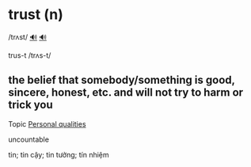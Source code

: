 # trust (n)

/trʌst/ [🔊](https://www.oxfordlearnersdictionaries.com/media/english/uk_pron/t/tru/trust/trust__gb_1.mp3) [🔊](https://www.oxfordlearnersdictionaries.com/media/english/us_pron/t/tru/trust/trust__us_1.mp3)

trus-t /trʌs-t/

## the belief that somebody/something is good, sincere, honest, etc. and will not try to harm or trick you

Topic [Personal qualities](../topics/personal-qualities.md#personal-qualities)

uncountable

tin; tin cậy; tin tưởng; tín nhiệm
